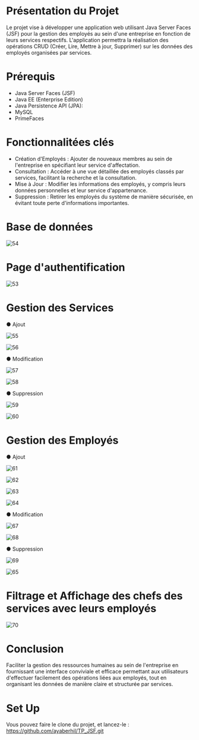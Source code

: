 # Présentation du Projet
Le projet vise à développer une application web utilisant Java Server Faces (JSF) pour la gestion des employés au sein d'une entreprise en fonction de leurs services respectifs. L'application permettra la réalisation des opérations CRUD (Créer, Lire, Mettre à jour, Supprimer) sur les données des employés organisées par services.

# Prérequis
- Java Server Faces (JSF)
- Java EE (Enterprise Edition)
- Java Persistence API (JPA):
- MySQL
- PrimeFaces

# Fonctionnalitées clés
- Création d'Employés : Ajouter de nouveaux membres au sein de l'entreprise en spécifiant leur service d'affectation.
- Consultation : Accéder à une vue détaillée des employés classés par services, facilitant la recherche et la consultation.
- Mise à Jour : Modifier les informations des employés, y compris leurs données personnelles et leur service d'appartenance.
- Suppression : Retirer les employés du système de manière sécurisée, en évitant toute perte d'informations importantes.


# Base de données

![54](https://github.com/ayaberhil/TP_JSF/assets/147451152/c56ee239-8080-441e-819f-48b58c1d6283)

# Page d'authentification

![53](https://github.com/ayaberhil/TP_JSF/assets/147451152/82e304c5-597c-433f-bba3-80c44fcde876)


# Gestion des Services

  &#9679; Ajout
  
![55](https://github.com/ayaberhil/TP_JSF/assets/147451152/f8594db5-6e56-4681-8957-589fbdb482ee)

![56](https://github.com/ayaberhil/TP_JSF/assets/147451152/cbc983c8-df79-4f78-a761-26e90444d0f1)

  &#9679; Modification

![57](https://github.com/ayaberhil/TP_JSF/assets/147451152/596f93d0-3459-4bc2-9c47-2b2c47bf26ed)

![58](https://github.com/ayaberhil/TP_JSF/assets/147451152/fff26fe2-482a-4765-8e8c-c967193742a9)

  &#9679; Suppression

![59](https://github.com/ayaberhil/TP_JSF/assets/147451152/6dae4600-26c6-4603-98da-01f8b0488a3e)

![60](https://github.com/ayaberhil/TP_JSF/assets/147451152/927a8622-3b4f-48aa-9cb8-b1fafc5d71ef)


# Gestion des Employés

  &#9679; Ajout

![61](https://github.com/ayaberhil/TP_JSF/assets/147451152/18146e37-9527-404e-adf6-2efb525f2c33)

![62](https://github.com/ayaberhil/TP_JSF/assets/147451152/b904f54c-a976-48a2-a9d7-b8b310969032)

![63](https://github.com/ayaberhil/TP_JSF/assets/147451152/e8dd6890-c8e8-44cc-b0ea-9677e371e3df)

![64](https://github.com/ayaberhil/TP_JSF/assets/147451152/2a146729-ea53-4777-a96f-ce4bc21d6b5f)

  &#9679; Modification

![67](https://github.com/ayaberhil/TP_JSF/assets/147451152/33e24ffd-3485-4fae-9c58-623941763f6b)

![68](https://github.com/ayaberhil/TP_JSF/assets/147451152/50f3998d-c0d2-4f09-a9e1-29236633c9f1)

  &#9679; Suppression
  
![69](https://github.com/ayaberhil/TP_JSF/assets/147451152/c917d2f4-6e29-4041-8dab-4c46bacc75ef)

![65](https://github.com/ayaberhil/TP_JSF/assets/147451152/17fed768-49a2-47e8-9585-3c3fc0d74a58)

# Filtrage et Affichage des chefs des services avec leurs employés

![70](https://github.com/ayaberhil/TP_JSF/assets/147451152/4bf71d4e-553f-4aae-a021-e0785569d011)



# Conclusion
Faciliter la gestion des ressources humaines au sein de l'entreprise en fournissant une interface conviviale et efficace permettant aux utilisateurs d'effectuer facilement des opérations liées aux employés, tout en organisant les données de manière claire et structurée par services.

# Set Up
Vous pouvez faire le clone du projet, et lancez-le : https://github.com/ayaberhil/TP_JSF.git
















  
